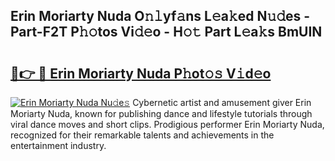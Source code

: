 ## Erin Moriarty Nuda O𝚗𝚕yf𝚊ns L𝚎a𝚔ed N𝚞𝚍es - Part-F2T P𝚑𝚘tos Vi𝚍𝚎o - H𝚘𝚝 Part L𝚎a𝚔s BmUIN

# <h2><a href="http://kf5us6.oniu.top/?m=Erin+Moriarty+Nuda">🔗👉 🔴 Erin Moriarty Nuda P𝚑ot𝚘𝚜 V𝚒d𝚎o</a></h2>

[![Erin Moriarty Nuda Nu𝚍e𝚜](https://i.imgur.com/0qMVB7G.gif)](http://kf5us6.oniu.top/?m=Erin+Moriarty+Nuda)
Cybernetic artist and amusement giver Erin Moriarty Nuda, known for publishing dance and lifestyle tutorials through viral dance moves and short clips. Prodigious performer Erin Moriarty Nuda, recognized for their remarkable talents and achievements in the entertainment industry.  
